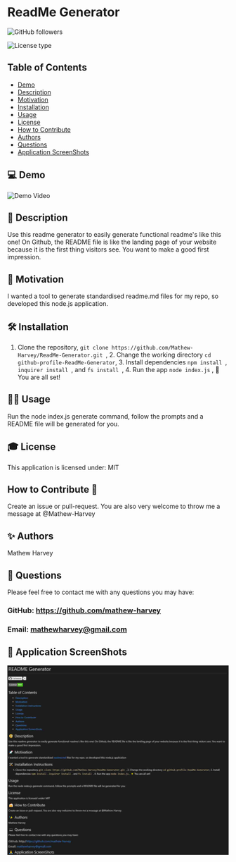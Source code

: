 # ReadMe Generator
![GitHub followers](https://img.shields.io/github/followers/mathew-harvey?style=social)

![License type](https://img.shields.io/badge/License-MIT-Blue)

## Table of Contents
- [Demo](#-💻%20Demo)
- [Description](#-🧐%20Description)
- [Motivation](#-🚀%20Motivation)
- [Installation](#-🛠️%20Installation)
- [Usage](#-🏃‍♀️%20Usage)
- [License](#-🎓%20License)
- [How to Contribute](#How%20to%20Contribute-)
- [Authors](#-✨%20Authors)
- [Questions](#-🤔%20Questions)
- [Application ScreenShots](#-📸%20Application%20ScreenShots)
## 💻 Demo
![Demo Video](/assets/readmeGeneratorPreview.gif)
## 🧐 Description
Use this readme generator to easily generate functional readme's like this one! On Github, the README file is like the landing page of your website because it is the first thing visitors see. You want to make a good first impression.
## 🚀 Motivation
I wanted a tool to generate standardised readme.md files for my repo, so developed this node.js application.
## 🛠️ Installation
1. Clone the repository, ```git clone https://github.com/Mathew-Harvey/ReadMe-Generator.git ```, 2. Change the working directory ```cd github-profile-ReadMe-Generator```, 3. Install dependencies ```npm install ```, ```inquirer install ```, and ```fs install ```, 4. Run the app ```node index.js``` , 🌟 You are all set!
## 🏃‍♀️ Usage
Run the node index.js generate command, follow the prompts and a README file will be generated for you.
## 🎓 License
This application is licensed under: MIT
## How to Contribute 🍰 
Create an issue or pull-request. You are also very welcome to throw me a message at @Mathew-Harvey
## ✨ Authors
Mathew Harvey
## 🤔 Questions
Please feel free to contact me with any questions you may have: 


### GitHub: https://github.com/mathew-harvey

### Email: mathewharvey@gmail.com
## 📸 Application ScreenShots
![Screen Shot](/assets/screenshot1.jpg)
